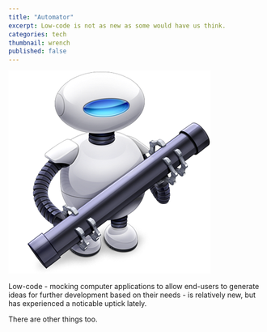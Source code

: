 ```yaml
---
title: "Automator"
excerpt: Low-code is not as new as some would have us think. 
categories: tech
thumbnail: wrench
published: false
---
```


!["Apple Automator"](/images/automator.png)

Low-code - mocking computer applications to allow end-users to generate ideas for further development based on their needs - is relatively new, but has experienced a noticable uptick lately.  

There are other things too.
